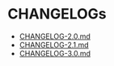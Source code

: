 # CHANGELOGs

- [CHANGELOG-2.0.md](en/CHANGELOG-2.0.md)
- [CHANGELOG-2.1.md](en/CHANGELOG-2.1.md)
- [CHANGELOG-3.0.md](en/CHANGELOG-3.0.md)
